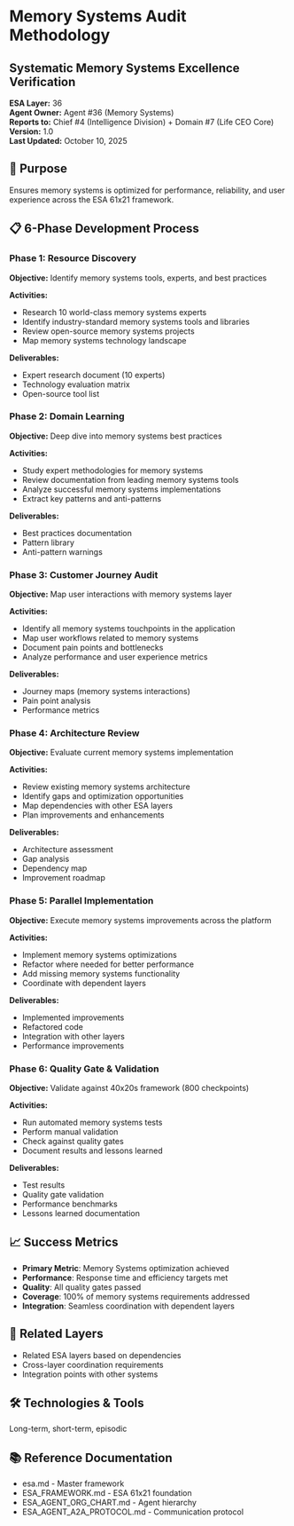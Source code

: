 # Memory Systems Audit Methodology
## Systematic Memory Systems Excellence Verification

**ESA Layer:** 36  
**Agent Owner:** Agent #36 (Memory Systems)  
**Reports to:** Chief #4 (Intelligence Division) + Domain #7 (Life CEO Core)  
**Version:** 1.0  
**Last Updated:** October 10, 2025

## 🎯 Purpose
Ensures memory systems is optimized for performance, reliability, and user experience across the ESA 61x21 framework.

## 📋 6-Phase Development Process

### Phase 1: Resource Discovery
**Objective:** Identify memory systems tools, experts, and best practices

**Activities:**
- Research 10 world-class memory systems experts
- Identify industry-standard memory systems tools and libraries
- Review open-source memory systems projects
- Map memory systems technology landscape

**Deliverables:**
- Expert research document (10 experts)
- Technology evaluation matrix
- Open-source tool list

### Phase 2: Domain Learning
**Objective:** Deep dive into memory systems best practices

**Activities:**
- Study expert methodologies for memory systems
- Review documentation from leading memory systems tools
- Analyze successful memory systems implementations
- Extract key patterns and anti-patterns

**Deliverables:**
- Best practices documentation
- Pattern library
- Anti-pattern warnings

### Phase 3: Customer Journey Audit
**Objective:** Map user interactions with memory systems layer

**Activities:**
- Identify all memory systems touchpoints in the application
- Map user workflows related to memory systems
- Document pain points and bottlenecks
- Analyze performance and user experience metrics

**Deliverables:**
- Journey maps (memory systems interactions)
- Pain point analysis
- Performance metrics

### Phase 4: Architecture Review
**Objective:** Evaluate current memory systems implementation

**Activities:**
- Review existing memory systems architecture
- Identify gaps and optimization opportunities
- Map dependencies with other ESA layers
- Plan improvements and enhancements

**Deliverables:**
- Architecture assessment
- Gap analysis
- Dependency map
- Improvement roadmap

### Phase 5: Parallel Implementation
**Objective:** Execute memory systems improvements across the platform

**Activities:**
- Implement memory systems optimizations
- Refactor where needed for better performance
- Add missing memory systems functionality
- Coordinate with dependent layers

**Deliverables:**
- Implemented improvements
- Refactored code
- Integration with other layers
- Performance improvements

### Phase 6: Quality Gate & Validation
**Objective:** Validate against 40x20s framework (800 checkpoints)

**Activities:**
- Run automated memory systems tests
- Perform manual validation
- Check against quality gates
- Document results and lessons learned

**Deliverables:**
- Test results
- Quality gate validation
- Performance benchmarks
- Lessons learned documentation

## 📈 Success Metrics
- **Primary Metric**: Memory Systems optimization achieved
- **Performance**: Response time and efficiency targets met
- **Quality**: All quality gates passed
- **Coverage**: 100% of memory systems requirements addressed
- **Integration**: Seamless coordination with dependent layers

## 🔗 Related Layers
- Related ESA layers based on dependencies
- Cross-layer coordination requirements
- Integration points with other systems

## 🛠️ Technologies & Tools
Long-term, short-term, episodic

## 📚 Reference Documentation
- esa.md - Master framework
- ESA_FRAMEWORK.md - ESA 61x21 foundation
- ESA_AGENT_ORG_CHART.md - Agent hierarchy
- ESA_AGENT_A2A_PROTOCOL.md - Communication protocol
